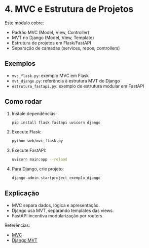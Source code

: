 # 4. MVC e Estrutura de Projetos

Este módulo cobre:
- Padrão MVC (Model, View, Controller)
- MVT no Django (Model, View, Template)
- Estrutura de projetos em Flask/FastAPI
- Separação de camadas (services, repos, controllers)

## Exemplos
- `mvc_flask.py`: exemplo MVC em Flask
- `mvt_django.py`: referência à estrutura MVT do Django
- `estrutura_fastapi.py`: exemplo de estrutura modular em FastAPI

## Como rodar
1. Instale dependências:
   ```bash
   pip install flask fastapi uvicorn django
   ```
2. Execute Flask:
   ```bash
   python web/mvc_flask.py
   ```
3. Execute FastAPI:
   ```bash
   uvicorn main:app --reload
   ```
4. Para Django, crie projeto:
   ```bash
   django-admin startproject exemplo_django
   ```

## Explicação
- MVC separa dados, lógica e apresentação.
- Django usa MVT, separando templates das views.
- FastAPI incentiva modularização por routers.

Referências:
- [MVC](https://developer.mozilla.org/en-US/docs/Glossary/MVC)
- [Django MVT](https://docs.djangoproject.com/en/4.0/topics/http/views/)
